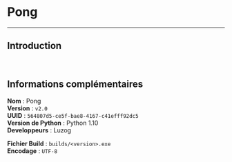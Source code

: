 # Pong

---

## Introduction



<br>

## Informations complémentaires

__**Nom**__ : Pong<br>
__**Version**__ : `v2.0`<br>
__**UUID**__ : `564807d5-ce5f-bae8-4167-c41efff92dc5`<br>
__**Version de Python**__ : Python 1.10<br>
__**Developpeurs**__ : Luzog<br>

__**Fichier Build**__ : `builds/<version>.exe`<br>
__**Encodage**__ : `UTF-8`

<br>
